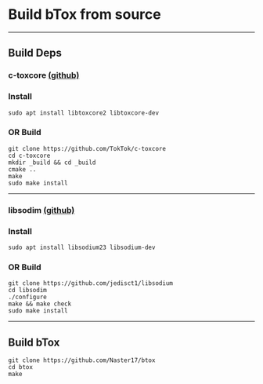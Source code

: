 # Build bTox from source


------
## Build Deps
### c-toxcore [(github)](https://github.com/TokTok/c-toxcore)
### Install
```
sudo apt install libtoxcore2 libtoxcore-dev
```
### OR Build
```
git clone https://github.com/TokTok/c-toxcore
cd c-toxcore
mkdir _build && cd _build
cmake ..
make
sudo make install
```
------

### libsodim [(github)](https://github.com/jedisct1/libsodium)
### Install
```
sudo apt install libsodium23 libsodium-dev
```
### OR Build
```
git clone https://github.com/jedisct1/libsodium 
cd libsodim
./configure
make && make check
sudo make install
```
------
## Build bTox
```
git clone https://github.com/Naster17/btox 
cd btox 
make
```

